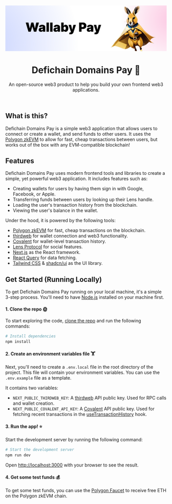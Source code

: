 <p align="center">
    <br />
    <a href="https://thirdweb.com">
        <img src="./public/banner.png" width="1235" alt="Defichain Domains Pay Banner Image"/></a>
    <br />
</p>

<h1 align="center">Defichain Domains Pay 🦘</h1>

<p align="center">
   An open-source web3 product to help you build your own frontend web3 applications.
</p>

<br/>

## What is this?

Defichain Domains Pay is a simple web3 application that allows users to connect or create a wallet, and send funds to other users.
It uses the [Polygon zkEVM](https://polygon.technology/polygon-zkevm) to allow for fast, cheap transactions between users, but works out of the box with any EVM-compatible blockchain!

## Features

Defichain Domains Pay uses modern frontend tools and libraries to create a simple, yet powerful web3 application. It includes features such as:

- Creating wallets for users by having them sign in with Google, Facebook, or Apple.
- Transferring funds between users by looking up their Lens handle.
- Loading the user's transaction history from the blockchain.
- Viewing the user's balance in the wallet.

Under the hood, it is powered by the following tools:

- [Polygon zkEVM](https://polygon.technology/polygon-zkevm) for fast, cheap transactions on the blockchain.
- [thirdweb](https://thirdweb.com) for wallet connection and web3 functionality.
- [Covalent](https://www.covalenthq.com/) for wallet-level transaction history.
- [Lens Protocol](https://www.lens.xyz/) for social features.
- [Next.js](https://nextjs.org/) as the React framework.
- [React Query](https://tanstack.com/query/v4) for data fetching.
- [Tailwind CSS](https://tailwindcss.com/) & [shadcn/ui](https://ui.shadcn.com/) as the UI library.

## Get Started (Running Locally)

To get Defichain Domains Pay running on your local machine, it's a simple 3-step process. You'll need to have [Node.js](https://nodejs.org/en/) installed on your machine first.

#### 1. Clone the repo 🌞

To start exploring the code, [clone the repo](https://docs.github.com/en/repositories/creating-and-managing-repositories/cloning-a-repository) and run the following commands:

```bash
# Install dependencies
npm install
```

#### 2. Create an environment variables file 🏋

Next, you'll need to create a `.env.local` file in the root directory of the project. This file will contain your environment variables. You can use the `.env.example` file as a template.

It contains two variables:

- `NEXT_PUBLIC_THIRDWEB_KEY`: A [thirdweb](https://thirdweb.com) API public key. Used for RPC calls and wallet creation.
- `NEXT_PUBLIC_COVALENT_API_KEY`: A [Covalent](https://www.covalenthq.com/) API public key. Used for fetching recent transactions in the [useTransactionHistory](./src/hooks/useTransactionHistory.ts) hook.

#### 3. Run the app! ⭐️

Start the development server by running the following command:

```bash
# Start the development server
npm run dev
```

Open [http://localhost:3000](http://localhost:3000) with your browser to see the result.

#### 4. Get some test funds 💰

To get some test funds, you can use the [Polygon Faucet](https://faucet.polygon.technology/) to receive free ETH on the Polygon zkEVM chain.
